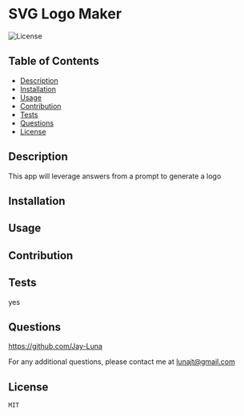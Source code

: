 # SVG Logo Maker
  
  ![License](https://img.shields.io/badge/License-MIT-yellow.svg)
  ## Table of Contents
  * [Description](#description)
  * [Installation](#installation)
  * [Usage](#usage)
  * [Contribution](#contribution)
  * [Tests](#tests)
  * [Questions](#questions)
  * [License](#license)

  ## Description
  This app will leverage answers from a prompt to generate a logo
  ## Installation
  
  ## Usage
  
  ## Contribution
  
  ## Tests
  yes
  ## Questions
  https://github.com/Jay-Luna
  
  For any additional questions, please contact me at lunajt@gmail.com

## License 
    
    MIT
